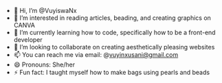 - 👋 Hi, I’m @VuyiswaNx
- 👀 I’m interested in reading articles, beading, and creating graphics on CANVA
- 🌱 I’m currently learning how to code, specifically how to be a front-end developer
- 💞️ I’m looking to collaborate on creating aesthetically pleasing websites 
- 📫 You can reach me via email: @vuyinxusani@gmail.com
- 😄 Pronouns: She/her
- ⚡ Fun fact: I taught myself how to make bags using pearls and beads

<!---
VuyiswaNx/VuyiswaNx is a ✨ special ✨ repository because its `README.md` (this file) appears on your GitHub profile.
You can click the Preview link to take a look at your changes.
--->
